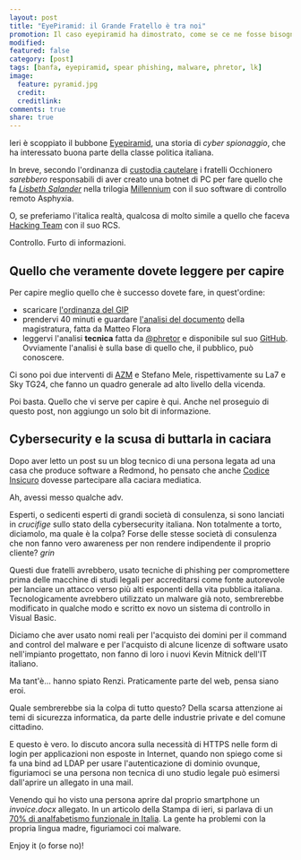 ```yaml
---
layout: post
title: "EyePiramid: il Grande Fratello è tra noi"
promotion: Il caso eyepiramid ha dimostrato, come se ce ne fosse bisogno, che la stampa non è pronta per i temi di cybersecurity (e forse anche alcuni esperti).
modified: 
featured: false
category: [post]
tags: [banfa, eyepiramid, spear phishing, malware, phretor, lk]
image:
  feature: pyramid.jpg
  credit:
  creditlink:
comments: true
share: true
---
```


Ieri è scoppiato il bubbone [Eyepiramid](http://www.lastampa.it/2017/01/11/italia/cronache/ecco-come-i-malware-colpiscono-i-paesi-pi-deboli-kvltzKCjt7b3ArZ3SQiIsJ/premium.html), una storia di _cyber spionaggio_,
che ha interessato buona parte della classe politica italiana.

In breve, secondo l'ordinanza di [custodia cautelare](http://formiche.net/wp-content/blogs.dir/10051/files/2017/01/ordinanza-occhionero.pdf) i fratelli Occhionero
_sarebbero_ responsabili di aver creato una botnet di PC per fare quello che fa
[_Lisbeth Salander_](https://it.wikipedia.org/wiki/Lisbeth_Salander) nella trilogia [Millennium](https://it.wikipedia.org/wiki/Millennium_(trilogia)) con il suo software di
controllo remoto Asphyxia.

O, se preferiamo l'italica realtà, qualcosa di molto simile a quello che faceva
[Hacking Team]({{site.url}}/blog/hackingteam-e-la-storia-del-figlio-del-calzolaio/) con il suo RCS.

Controllo. Furto di informazioni.

## Quello che veramente dovete leggere per capire

Per capire meglio quello che è successo dovete fare, in quest'ordine:

* scaricare [l'ordinanza del GIP](http://formiche.net/wp-content/blogs.dir/10051/files/2017/01/ordinanza-occhionero.pdf)
* prendervi 40 minuti e guardare [l'analisi del documento](https://www.youtube.com/watch?v=RSU5hROpWeM) della
  magistratura, fatta da Matteo Flora
* leggervi l'analisi **tecnica** fatta da [@phretor](https://twitter.com/phretor) e disponibile sul suo
  [GitHub](https://github.com/eyepyramid/eyepyramid/blob/master/README.md). Ovviamente l'analisi è sulla base di quello che, il pubblico,
  può conoscere.

Ci sono poi due interventi di
[AZM](http://www.la7.it/omnibus/video/manzoni-anche-nelle-tecnologie-informatiche-ci-sono-aspetti-negativi-e-tanti-rischi-11-01-2017-201663)
e Stefano Mele, rispettivamente su La7 e Sky TG24, che fanno un quadro generale
ad alto livello della vicenda.

Poi basta. Quello che vi serve per capire è qui. Anche nel proseguio di questo
post, non aggiungo un solo bit di informazione.

## Cybersecurity e la scusa di buttarla in caciara

Dopo aver letto un post su un blog tecnico di una persona legata ad una casa
che produce software a Redmond, ho pensato che anche [Codice
Insicuro]({{site.url}}) dovesse partecipare alla caciara mediatica.

Ah, avessi messo qualche adv.

Esperti, o sedicenti esperti di grandi società di consulenza, si sono lanciati
in _crucifige_ sullo stato della cybersecurity italiana. Non totalmente a
torto, diciamolo, ma quale è la colpa? Forse delle stesse società di consulenza che non fanno vero awareness per non rendere indipendente il proprio cliente? _grin_

Questi due fratelli avrebbero, usato tecniche di phishing per compromettere
prima delle macchine di studi legali per accreditarsi come fonte autorevole per
lanciare un attacco verso più alti esponenti della vita pubblica italiana.
Tecnologicamente avrebbero utilizzato un malware già noto, sembrerebbe
modificato in qualche modo e scritto ex novo un sistema di controllo in Visual
Basic.

Diciamo che aver usato nomi reali per l'acquisto dei domini per il command and
control del malware e per l'acquisto di alcune licenze di software usato
nell'impianto progettato, non fanno di loro i nuovi Kevin Mitnick dell'IT
italiano.

Ma tant'è... hanno spiato Renzi. Praticamente parte del web, pensa siano eroi.

Quale sembrerebbe sia la colpa di tutto questo? Della scarsa attenzione ai temi
di sicurezza informatica, da parte delle industrie private e del comune
cittadino.

E questo è vero. Io discuto ancora sulla necessità di HTTPS nelle form di login
per applicazioni non esposte in Internet, quando non spiego come si fa una bind
ad LDAP per usare l'autenticazione di dominio ovunque, figuriamoci se una
persona non tecnica di uno studio legale può esimersi dall'aprire un allegato
in una mail.

Venendo qui ho visto una persona aprire dal proprio smartphone un
_invoice.docx_ allegato. In un articolo della Stampa di ieri, si parlava di un
[70% di analfabetismo funzionale in Italia](http://www.lastampa.it/2017/01/10/blogs/il-villaggio-quasi-globale/il-per-cento-degli-italiani-analfabeta-legge-guarda-ascolta-ma-non-capisce-MDZVIPwxMmX7V4LOUuAEUO/pagina.html). La gente ha problemi con la
propria lingua madre, figuriamoci coi malware.

Enjoy it (o forse no)!
